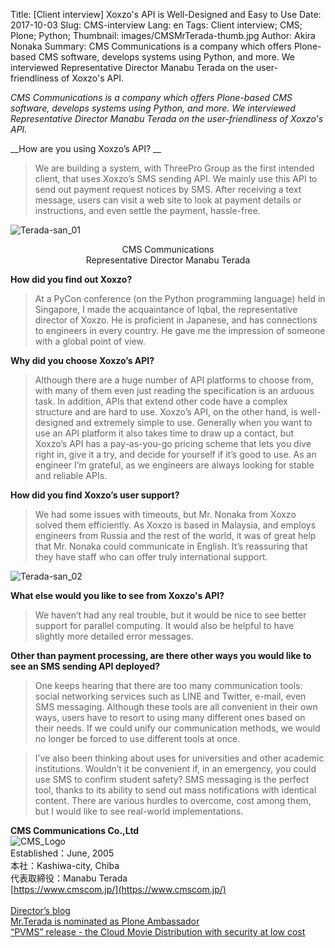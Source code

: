 Title: [Client interview] Xoxzo's API is Well-Designed and Easy to Use
Date: 2017-10-03
Slug: CMS-interview
Lang: en
Tags: Client interview; CMS; Plone; Python;
Thumbnail: images/CMSMrTerada-thumb.jpg
Author: Akira Nonaka
Summary: CMS Communications is a company which offers Plone-based CMS software, develops systems using Python, and more. We interviewed Representative Director Manabu Terada on the user-friendliness of Xoxzo's API.


_CMS Communications is a company which offers Plone-based CMS software, develops systems using Python, and more. We interviewed Representative Director Manabu Terada on the user-friendliness of Xoxzo's API._


__How are you using Xoxzo’s API? __

>We are building a system, with ThreePro Group as the first intended client, that uses Xoxzo’s SMS sending API. We mainly use this API to send out payment request notices by SMS. After receiving a text message, users can visit a web site to look at payment details or instructions, and even settle the payment, hassle-free.

![Terada-san_01](/images/CMSMrTerada01.jpg)
<div style="text-align: center;">CMS Communications<br>Representative Director Manabu Terada</div>

__How did you find out Xoxzo?__

>At a PyCon conference (on the Python programming language) held in Singapore, I made the acquaintance of Iqbal, the representative director of Xoxzo. He is proficient in Japanese, and has connections to engineers in every country. He gave me the impression of someone with a global point of view.

__Why did you choose Xoxzo’s API?__

>Although there are a huge number of API platforms to choose from, with many of them even just reading the specification is an arduous task. In addition, APIs that extend other code have a complex structure and are hard to use. Xoxzo’s API, on the other hand, is well-designed and extremely simple to use. Generally when you want to use an API platform it also takes time to draw up a contact, but Xoxzo’s API has a pay-as-you-go pricing scheme that lets you dive right in, give it a try, and decide for yourself if it’s good to use. As an engineer I’m grateful, as we engineers are always looking for stable and reliable APIs.

__How did you find Xoxzo’s user support?__

>We had some issues with timeouts, but Mr. Nonaka from Xoxzo solved them efficiently. As Xoxzo is based in Malaysia, and employs engineers from Russia and the rest of the world, it was of great help that Mr. Nonaka could communicate in English. It’s reassuring that they have staff who can offer truly international support.

![Terada-san_02](/images/CMSMrTerada02.jpg)

__What else would you like to see from Xoxzo's API?__

>We haven’t had any real trouble, but it would be nice to see better support for parallel computing. It would also be helpful to have slightly more detailed error messages.

__Other than payment processing, are there other ways you would like to see an SMS sending API deployed?__

>One keeps hearing that there are too many communication tools: social networking services such as LINE and Twitter, e-mail, even SMS messaging. Although these tools are all convenient in their own ways, users have to resort to using many different ones based on their needs. If we could unify our communication methods, we would no longer be forced to use different tools at once.

>I’ve also been thinking about uses for universities and other academic institutions. Wouldn’t it be convenient if, in an emergency, you could use SMS to confirm student safety? SMS messaging is the perfect tool, thanks to its ability to send out mass notifications with identical content. There are various hurdles to overcome, cost among them, but I would like to see real-world implementations.



__CMS Communications Co.,Ltd__ <br>
![CMS_Logo](/images/CMScomlogo.png)
<br>Established：June, 2005<br>
本社：Kashiwa-city, Chiba<br>
代表取締役：Manabu Terada<br>
[https://www.cmscom.jp/](https://www.cmscom.jp/)
<br><br>
[Director’s blog](https://www.cmscom.jp/blog)
<br>
[Mr.Terada is nominated as Plone Ambassador](https://www.cmscom.jp/news/xsusls)
<br>
[“PVMS” release - the Cloud Movie Distribution with security at low cost](https://www.cmscom.jp/news/pvms)

